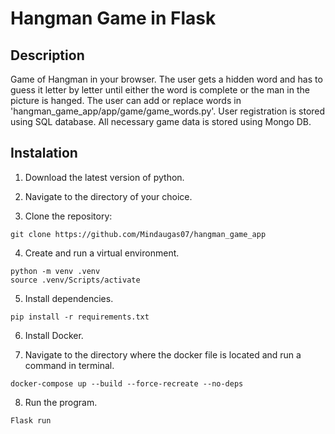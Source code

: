 # Hangman Game in Flask

## Description
Game of Hangman in your browser. The user gets a hidden word and has to guess it letter by letter until either the word is complete or the man in the picture is hanged. The user can add or replace words in 'hangman_game_app/app/game/game_words.py'. User registration is stored using SQL database. All necessary game data is stored using Mongo DB.

## Instalation

1. Download the latest version of python.

2. Navigate to the directory of your choice.

3. Clone the repository:
```
git clone https://github.com/Mindaugas07/hangman_game_app
```
4. Create and run a virtual environment.
```
python -m venv .venv
source .venv/Scripts/activate
```

5. Install dependencies.
```
pip install -r requirements.txt
```

6. Install Docker.

7. Navigate to the directory where the docker file is located and run a command in terminal.
```
docker-compose up --build --force-recreate --no-deps
```

8. Run the program.
```
Flask run
```
















